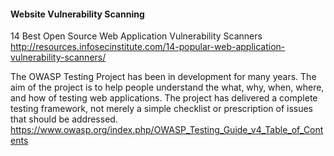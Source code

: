 
#### Website Vulnerability Scanning


14 Best Open Source Web Application Vulnerability Scanners
http://resources.infosecinstitute.com/14-popular-web-application-vulnerability-scanners/

The OWASP Testing Project has been in development for many years. The aim of the project is to help people understand the what, why, when, where, and how of testing web applications. The project has delivered a complete testing framework, not merely a simple checklist or prescription of issues that should be addressed.
https://www.owasp.org/index.php/OWASP_Testing_Guide_v4_Table_of_Contents
